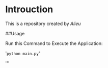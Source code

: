 # Introuction

This is a repository created by *Alieu*

##Usage

Run this Command to Execute the Application:

'`python main.py`'

'''
